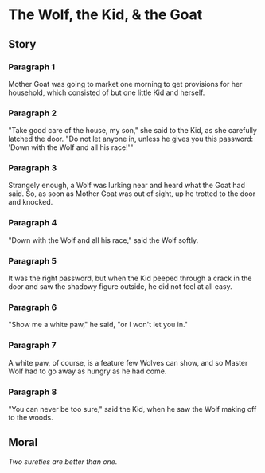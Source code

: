 
# The Wolf, the Kid, & the Goat

## Story


### Paragraph 1

Mother Goat was going to market one morning to get provisions for her household, which consisted of but one little Kid and herself.



### Paragraph 2

"Take good care of the house, my son," she said to the Kid, as she carefully latched the door. "Do not let anyone in, unless he gives you this password: 'Down with the Wolf and all his race!'"



### Paragraph 3

Strangely enough, a Wolf was lurking near and heard what the Goat had said. So, as soon as Mother Goat was out of sight, up he trotted to the door and knocked.



### Paragraph 4

"Down with the Wolf and all his race," said the Wolf softly.



### Paragraph 5

It was the right password, but when the Kid peeped through a crack in the door and saw the shadowy figure outside, he did not feel at all easy.



### Paragraph 6

"Show me a white paw," he said, "or I won't let you in."



### Paragraph 7

A white paw, of course, is a feature few Wolves can show, and so Master Wolf had to go away as hungry as he had come.



### Paragraph 8

"You can never be too sure," said the Kid, when he saw the Wolf making off to the woods.



## Moral

_Two sureties are better than one._


